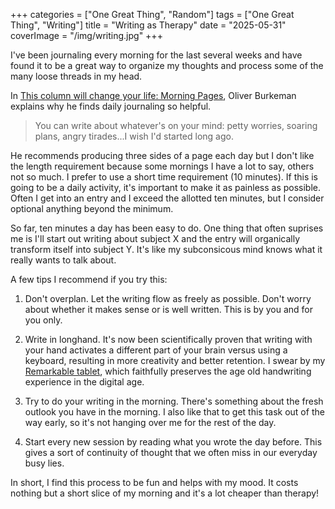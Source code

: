 +++
categories = ["One Great Thing", "Random"]
tags = ["One Great Thing", "Writing"]
title = "Writing as Therapy"
date = "2025-05-31"
coverImage = "/img/writing.jpg"
+++

I've been journaling every morning for the last several weeks and have found it to be a great way to organize my thoughts and process some of the many loose threads in my head.

<!--more-->

In <a target="_blank" href="https://www.theguardian.com/lifeandstyle/2014/oct/03/morning-pages-change-your-life-oliver-burkeman">This column will change your life: Morning Pages</a>, Oliver Burkeman explains why he finds daily journaling so helpful.

> You can write about whatever's on your mind: petty worries, soaring plans, angry tirades...I wish I'd started long ago.

He recommends producing three sides of a page each day but I don't like the length requirement because some mornings I have a lot to say, others not so much. I prefer to use a short time requirement (10 minutes). If this is going to be a daily activity, it's important to make it as painless as possible. Often I get into an entry and I exceed the allotted ten minutes, but I consider optional anything beyond the minimum.

So far, ten minutes a day has been easy to do. One thing that often suprises me is I'll start out writing about subject X and the entry will organically transform itself into subject Y. It's like my subconsicous mind knows what it really wants to talk about.

A few tips I recommend if you try this:

1. Don't overplan. Let the writing flow as freely as possible. Don't worry about whether it makes sense or is well written. This is by you and for you only.

1. Write in longhand. It's now been scientifically proven that writing with your hand activates a different part of your brain versus using a keyboard, resulting in more creativity and better retention. I swear by my <a href="https://remarkable.com/" target="_blank">Remarkable tablet</a>, which faithfully preserves the age old handwriting experience in the digital age.

1. Try to do your writing in the morning. There's something about the fresh outlook you have in the morning. I also like that to get this task out of the way early, so it's not hanging over me for the rest of the day.

1. Start every new session by reading what you wrote the day before. This gives a sort of continuity of thought that we often miss in our everyday busy lies.

In short, I find this process to be fun and helps with my mood. It costs nothing but a short slice of my morning and it's a lot cheaper than therapy!
